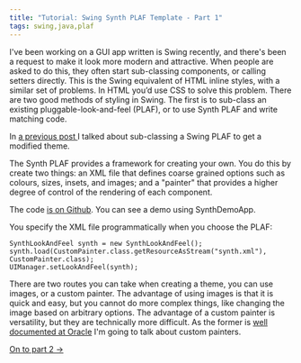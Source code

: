 ```yaml
---
title: "Tutorial: Swing Synth PLAF Template - Part 1"
tags: swing,java,plaf
---
```

<p>I've been working on a GUI app written is Swing recently, and there's been a request to make it look more modern and attractive. When people are asked to do this, they often start sub-classing components, or calling setters directly. This is the Swing equivalent of HTML inline styles, with a similar set of problems. In HTML you’d use CSS to solve this problem. There are two good methods of styling in Swing. The first is to sub-class an existing pluggable-look-and-feel (PLAF), or to use Synth PLAF and write matching code.</p>

<p>In <a href="/content/swing-plaf-example"> a previous post </a> I talked about sub-classing a Swing PLAF to get a modified theme.</p>

<p>The Synth PLAF provides a framework for creating your own. You do this by create two things: an XML file that defines coarse grained options such as colours, sizes, insets, and images; and a "painter" that provides a higher degree of control of the rendering of each component.</p>

<p>The code <a href="https://github.com/alexec/swing-synth-plaf-template">is on Github</a>. You can see a demo using SynthDemoApp.</p> 

<p>You specify the XML file programmatically when you choose the PLAF:</p>

	SynthLookAndFeel synth = new SynthLookAndFeel();
	synth.load(CustomPainter.class.getResourceAsStream("synth.xml"), CustomPainter.class);
	UIManager.setLookAndFeel(synth);

<p>There are two routes you can take when creating a theme, you can use images, or a custom painter. The advantage of using images is that it is quick and easy, but you cannot do more complex things, like changing the image based on arbitrary options. The advantage of a custom painter is versatility, but they are technically more difficult. As the former is <a href="http://docs.oracle.com/javase/tutorial/uiswing/lookandfeel/synth.html">well documented at Oracle</a> I'm going to talk about custom painters.<p>

<p><a href="/content/tutorial-swing-synth-plaf-template-part-2-style-defaults">On to part 2 &rarr; </a></p>
